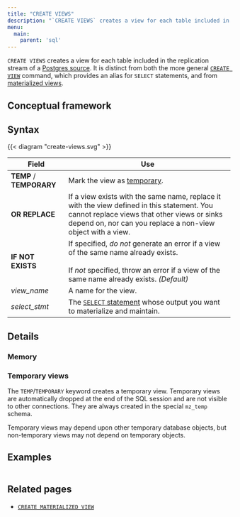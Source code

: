 ```yaml
---
title: "CREATE VIEWS"
description: "`CREATE VIEWS` creates a view for each table included in the replication stream of a Postgres source."
menu:
  main:
    parent: 'sql'
---
```


`CREATE VIEWS` creates a view for each table included in the replication stream of a [Postgres source](/sql/create-source/postgres/). It is distinct from both the more general [`CREATE VIEW`](/sql/create-view/) command, which provides an alias for `SELECT` statements, and from [materialized views](/sql/create-materialized-view).

## Conceptual framework


## Syntax

{{< diagram "create-views.svg" >}}

Field | Use
------|-----
**TEMP** / **TEMPORARY** | Mark the view as [temporary](#temporary-views).
**OR REPLACE** | If a view exists with the same name, replace it with the view defined in this statement. You cannot replace views that other views or sinks depend on, nor can you replace a non-view object with a view.
**IF NOT EXISTS** | If specified, _do not_ generate an error if a view of the same name already exists. <br/><br/>If _not_ specified, throw an error if a view of the same name already exists. _(Default)_
_view&lowbar;name_ | A name for the view.
_select&lowbar;stmt_ | The [`SELECT` statement](../select) whose output you want to materialize and maintain.

## Details


### Memory



### Temporary views

The `TEMP`/`TEMPORARY` keyword creates a temporary view. Temporary views are
automatically dropped at the end of the SQL session and are not visible to other
connections. They are always created in the special `mz_temp` schema.

Temporary views may depend upon other temporary database objects, but non-temporary
views may not depend on temporary objects.

## Examples

```sql

```



## Related pages

- [`CREATE MATERIALIZED VIEW`](../create-materialized-view)
